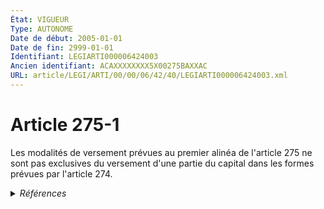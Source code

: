 ```yaml
---
État: VIGUEUR
Type: AUTONOME
Date de début: 2005-01-01
Date de fin: 2999-01-01
Identifiant: LEGIARTI000006424003
Ancien identifiant: ACAXXXXXXXX5X00275BAXXAC
URL: article/LEGI/ARTI/00/00/06/42/40/LEGIARTI000006424003.xml
---
```


<h1>Article 275-1</h1>

Les modalités de versement prévues au premier alinéa de l'article 275 ne sont
pas exclusives du versement d'une partie du capital dans les formes prévues par
l'article 274.


<details>
  <summary><em>Références</em></summary>

  <h2>Articles faisant référence à l'article</h2>
  
  <ul>
    <li>
      <a href="https://legal.tricoteuses.fr//redirection/LEGIARTI000006423992?vers=git&vers=legifrance">Code civil - article 275 AUTONOME VIGUEUR, en vigueur depuis le 2005-01-01</a> CITATION cible
    </li>
    <li>
      <a href="https://legal.tricoteuses.fr//redirection/LEGIARTI000006423991?vers=git&vers=legifrance">Code civil - article 275 AUTONOME MODIFIE, en vigueur du 2000-07-01 au 2005-01-01</a> CITATION cible
    </li>
    <li>
      <a href="https://legal.tricoteuses.fr//redirection/LEGIARTI000006423982?vers=git&vers=legifrance">Code civil - article 274 AUTONOME VIGUEUR, en vigueur depuis le 2005-01-01</a> CITATION cible
    </li>
    <li>
      <a href="https://legal.tricoteuses.fr//redirection/LEGIARTI000006423990?vers=git&vers=legifrance">Code civil - article 275 AUTONOME MODIFIE, en vigueur du 1976-01-01 au 2000-07-01</a> CITATION cible
    </li>
    <li>
      <a href="https://legal.tricoteuses.fr//redirection/LEGIARTI000006284811?vers=git&vers=legifrance">LOI n° 2004-439 du 26 mai 2004 relative au divorce - article 18 ENTIEREMENT_MODIF</a> MODIFICATION cible
    </li>
    <li>
      <a href="https://legal.tricoteuses.fr//redirection/LEGIARTI000006423981?vers=git&vers=legifrance">Code civil - article 274 AUTONOME MODIFIE, en vigueur du 2000-07-01 au 2005-01-01</a> CITATION cible
    </li>
    <li>
      <a href="https://legal.tricoteuses.fr//redirection/LEGIARTI000006423980?vers=git&vers=legifrance">Code civil - article 274 AUTONOME MODIFIE, en vigueur du 1976-01-01 au 2000-07-01</a> CITATION cible
    </li>
  </ul>
  
  <h2>Textes faisant référence à l'article</h2>
  
  <ul>
    <li>
      <a href="https://legal.tricoteuses.fr//redirection/JORFTEXT000000439268?vers=git&vers=legifrance">LOI n° 2004-439 du 26 mai 2004 relative au divorce</a> SPEC_APPLI cible
    </li>
  </ul>
  
  <h2>Références faites par l'article</h2>
  
  <ul>
    <li>
      2000-06-30 CITATION cible <a href="https://legal.tricoteuses.fr//redirection/LEGIARTI000006284650?vers=git&vers=legifrance">Loi n° 2000-596 du 30 juin 2000 relative à la prestation compensatoire en matière de divorce - article 17 AUTONOME VIGUEUR, en vigueur depuis le 2000-07-01</a>
    </li>
    <li>
      2000-06-30 CITATION cible <a href="https://legal.tricoteuses.fr//redirection/LEGIARTI000006284655?vers=git&vers=legifrance">Loi n° 2000-596 du 30 juin 2000 relative à la prestation compensatoire en matière de divorce - article 21 AUTONOME ABROGE, en vigueur du 2000-07-01 au 2005-01-01</a>
    </li>
    <li>
      2004-05-26 SPEC_APPLI source <a href="https://legal.tricoteuses.fr//redirection/JORFTEXT000000439268?vers=git&vers=legifrance">LOI n° 2004-439 du 26 mai 2004 relative au divorce</a>
    </li>
    <li>
      2004-05-26 MODIFICATION source <a href="https://legal.tricoteuses.fr//redirection/LEGIARTI000006284811?vers=git&vers=legifrance">LOI n° 2004-439 du 26 mai 2004 relative au divorce - article 18 ENTIEREMENT_MODIF</a>
    </li>
    <li>
      2999-01-01 CITATION cible <a href="https://legal.tricoteuses.fr//redirection/LEGIARTI000006307919?vers=git&vers=legifrance">Code général des impôts - article 156 AUTONOME MODIFIE, en vigueur du 2003-12-31 au 2005-01-01</a>
    </li>
    <li>
      2999-01-01 CITATION cible <a href="https://legal.tricoteuses.fr//redirection/LEGIARTI000006303317?vers=git&vers=legifrance">Code général des impôts - article 199 octodecies AUTONOME MODIFIE, en vigueur du 2002-03-31 au 2005-01-01</a>
    </li>
    <li>
      2999-01-01 CITATION cible <a href="https://legal.tricoteuses.fr//redirection/LEGIARTI000006302939?vers=git&vers=legifrance">Code général des impôts - article 80 quater AUTONOME MODIFIE, en vigueur du 2002-03-31 au 2005-01-01</a>
    </li>
    <li>
      2999-01-01 CITATION source <a href="https://legal.tricoteuses.fr//redirection/LEGIARTI000006423980?vers=git&vers=legifrance">Code civil - article 274 AUTONOME MODIFIE, en vigueur du 1976-01-01 au 2000-07-01</a>
    </li>
    <li>
      2999-01-01 CONCORDE source <a href="https://legal.tricoteuses.fr//redirection/LEGIARTI000006423990?vers=git&vers=legifrance">Code civil - article 275 AUTONOME MODIFIE, en vigueur du 1976-01-01 au 2000-07-01</a>
    </li>
    <li>
      2999-01-01 CONCORDANCE cible <a href="https://legal.tricoteuses.fr//redirection/LEGIARTI000006423992?vers=git&vers=legifrance">Code civil - article 275 AUTONOME VIGUEUR, en vigueur depuis le 2005-01-01</a>
    </li>
    <li>
      2999-01-01 CITATION source <a href="https://legal.tricoteuses.fr//redirection/LEGIARTI000006423990?vers=git&vers=legifrance">Code civil - article 275 AUTONOME MODIFIE, en vigueur du 1976-01-01 au 2000-07-01</a>
    </li>
    <li>
      2999-01-01 CITATION cible <a href="https://legal.tricoteuses.fr//redirection/LEGIARTI000006423890?vers=git&vers=legifrance">Code civil - article 276-4 AUTONOME VIGUEUR, en vigueur depuis le 2005-01-01</a>
    </li>
    <li>
      2999-01-01 CITATION cible <a href="https://legal.tricoteuses.fr//redirection/LEGIARTI000006424063?vers=git&vers=legifrance">Code civil - article 279 AUTONOME MODIFIE, en vigueur du 2001-12-04 au 2005-01-01</a>
    </li>
    <li>
      CODIFICATION source Loi 1803-03-14
    </li>
  </ul>
</details>

